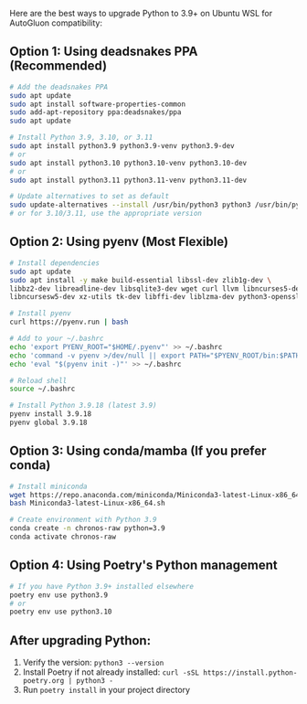 Here are the best ways to upgrade Python to 3.9+ on Ubuntu WSL for AutoGluon compatibility:

## Option 1: Using deadsnakes PPA (Recommended)
```bash
# Add the deadsnakes PPA
sudo apt update
sudo apt install software-properties-common
sudo add-apt-repository ppa:deadsnakes/ppa
sudo apt update

# Install Python 3.9, 3.10, or 3.11
sudo apt install python3.9 python3.9-venv python3.9-dev
# or
sudo apt install python3.10 python3.10-venv python3.10-dev
# or
sudo apt install python3.11 python3.11-venv python3.11-dev

# Update alternatives to set as default
sudo update-alternatives --install /usr/bin/python3 python3 /usr/bin/python3.9 1
# or for 3.10/3.11, use the appropriate version
```

## Option 2: Using pyenv (Most Flexible)
```bash
# Install dependencies
sudo apt update
sudo apt install -y make build-essential libssl-dev zlib1g-dev \
libbz2-dev libreadline-dev libsqlite3-dev wget curl llvm libncurses5-dev \
libncursesw5-dev xz-utils tk-dev libffi-dev liblzma-dev python3-openssl

# Install pyenv
curl https://pyenv.run | bash

# Add to your ~/.bashrc
echo 'export PYENV_ROOT="$HOME/.pyenv"' >> ~/.bashrc
echo 'command -v pyenv >/dev/null || export PATH="$PYENV_ROOT/bin:$PATH"' >> ~/.bashrc
echo 'eval "$(pyenv init -)"' >> ~/.bashrc

# Reload shell
source ~/.bashrc

# Install Python 3.9.18 (latest 3.9)
pyenv install 3.9.18
pyenv global 3.9.18
```

## Option 3: Using conda/mamba (If you prefer conda)
```bash
# Install miniconda
wget https://repo.anaconda.com/miniconda/Miniconda3-latest-Linux-x86_64.sh
bash Miniconda3-latest-Linux-x86_64.sh

# Create environment with Python 3.9
conda create -n chronos-raw python=3.9
conda activate chronos-raw
```

## Option 4: Using Poetry's Python management
```bash
# If you have Python 3.9+ installed elsewhere
poetry env use python3.9
# or
poetry env use python3.10
```

## After upgrading Python:
1. Verify the version: `python3 --version`
2. Install Poetry if not already installed: `curl -sSL https://install.python-poetry.org | python3 -`
3. Run `poetry install` in your project directory
